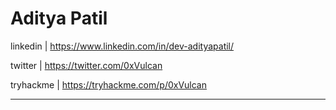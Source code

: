 # Aditya Patil 


linkedin | <a href="https://www.linkedin.com/in/dev-adityapatil/" target="_blank">https://www.linkedin.com/in/dev-adityapatil/</a>

twitter |  <a href="https://twitter.com/0xVulcan" target="_blank">https://twitter.com/0xVulcan</a>

tryhackme | <a href="https://tryhackme.com/p/0xVulcan" target="_blank">https://tryhackme.com/p/0xVulcan</a>

---

 <script src="https://tryhackme.com/badge/461684"></script>
 
<style>
#downloads {
display : none;
}
</style>
